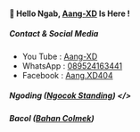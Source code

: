 #### 👋 Hello Ngab, [Aang-XD]() Is Here !

##### Contact & Social Media
- You Tube : [Aang-XD]()
- WhatsApp : [089524163441]()
- Facebook : [Aang.XD404]()

##### Ngoding ([Ngocok Standing]()) </>

##### Bacol ([Bahan Colmek]())








<!--
**AngCyber/AngCyber** is a ✨ _special_ ✨ repository because its `README.md` (this file) appears on your GitHub profile.

Here are some ideas to get you started:
